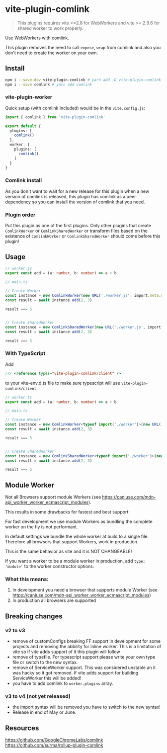 # vite-plugin-comlink

> This plugins requires vite >=2.8 for WebWorkers and vite >= 2.9.6 for shared worker to work properly.

Use WebWorkers with comlink. 

This plugin removes the need to call `expose`, `wrap` from comlink and also you don't need to create the worker on your own.

## Install

```sh
npm i --save-dev vite-plugin-comlink # yarn add -D vite-plugin-comlink
npm i --save comlink # yarn add comlink
```

### vite-plugin-worker
Quick setup (with comlink included) would be in the `vite.config.js`:

```ts
import { comlink } from 'vite-plugin-comlink'

export default {
  plugins: [
    comlink()
  ],
  worker: {
    plugins: [
      comlink()
    ]
  }
}
```

### Comlink install
As you don't want to wait for a new release for this plugin when a new version of comlink is released, this plugin has comlink as a peer dependency so you can install the version of comlink that you need.

### Plugin order
Put this plugin as one of the first plugins. Only other plugins that create `ComlinkWorker` or `ComlinkSharedWorker` or transform files based on the existence of  `ComlinkWorker` or `ComlinkSharedWorker` should come before this plugin!

## Usage 
```ts
// worker.js
export const add = (a: number, b: number) => a + b

// main.ts

// Create Worker
const instance = new ComlinkWorker(new URL('./worker.js', import.meta.url), {/* normal Worker options*/})
const result = await instance.add(2, 3)

result === 5


// Create SharedWorker
const instance = new ComlinkSharedWorker(new URL('./worker.js', import.meta.url), {/* normal Worker options*/})
const result = await instance.add(2, 3)

result === 5
```

### With TypeScript
Add 

```ts
/// <reference types="vite-plugin-comlink/client" />
```
to your vite-env.d.ts file to make sure typescript will use `vite-plugin-comlink/client`.

```ts
// worker.ts
export const add = (a: number, b: number) => a + b

// main.ts

// Create Worker
const instance = new ComlinkWorker<typeof import('./worker')>(new URL('./worker', import.meta.url), {/* normal Worker options*/})
const result = await instance.add(2, 3)

result === 5


// Create SharedWorker
const instance = new ComlinkSharedWorker<typeof import('./worker')>(new URL('./worker', import.meta.url), {/* normal Worker options*/})
const result = await instance.add(2, 3)

result === 5
```


## Module Worker
Not all Browsers support module Workers (see https://caniuse.com/mdn-api_worker_worker_ecmascript_modules).

This results in some drawbacks for fastest and best support:

For fast development we use module Workers as bundling the complete worker on the fly is not performant.

In default settings we bundle the whole worker at build to a single file. Therefore all browsers that support Workers, work in production. 

This is the same behavior as vite and it is NOT CHANGEABLE!

If you want a worker to be a module worker in production, add `type: 'module'` to the worker constructor options.

### What this means:

1. In development you need a browser that supports module Worker (see https://caniuse.com/mdn-api_worker_worker_ecmascript_modules)
2. In production all browsers are supported

## Breaking changes
### v2 to v3
* remove of customConfigs breaking FF support in development for some projects and removing the abbility for inline worker. This is a limitation of vite so if vite adds support of it this plugin will follow
* remove of typefile. For typescript support please write your own type file or switch to the new syntax.
* remove of ServiceWorker support. This was considered unstable an it was hacky so it got removed. If vite adds support for building ServiceWorker this will be added!
* you have to add comlink to `worker.plugins` array.
### v3 to v4 (not yet released)
* the import syntax will be removed you have to switch to the new syntax!
* Release in end of May or June.

## Resources
https://github.com/GoogleChromeLabs/comlink  
https://github.com/surma/rollup-plugin-comlink
